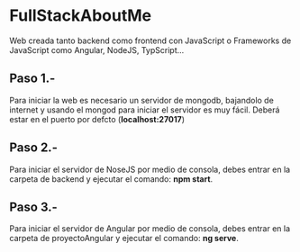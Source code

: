 # FullStackAboutMe
Web creada tanto backend como frontend con JavaScript o Frameworks de JavaScript como Angular, NodeJS, TypScript...


## Paso 1.-
Para iniciar la web es necesario un servidor de mongodb, bajandolo de internet y usando el mongod para iniciar el servidor es muy fácil. Deberá estar en el puerto por defcto (**localhost:27017**)
## Paso 2.-
Para iniciar el servidor de NoseJS por medio de consola, debes entrar en la carpeta de backend y ejecutar el comando: **npm start**.
## Paso 3.-
Para iniciar el servidor de Angular por medio de consola, debes entrar en la carpeta de proyectoAngular y ejecutar el comando: **ng serve**.

